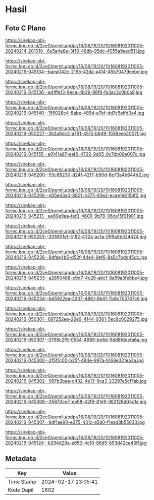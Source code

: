 # Hasil

## Foto C Plano

https://sirekap-obj-formc.kpu.go.id/2ce0/pemilu/pdpr/16/08/19/20/11/1608192011005-20240214-201010--6e5a4e8e-3f18-48db-95dc-4055a9eed511.jpg

https://sirekap-obj-formc.kpu.go.id/2ce0/pemilu/pdpr/16/08/19/20/11/1608192011005-20240216-045134--baea042c-2165-42da-a414-45b70479eebd.jpg

https://sirekap-obj-formc.kpu.go.id/2ce0/pemilu/pdpr/16/08/19/20/11/1608192011005-20240216-045136--ad1ffe13-9eca-4b39-98f9-fa3ac3c0b0a9.jpg

https://sirekap-obj-formc.kpu.go.id/2ce0/pemilu/pdpr/16/08/19/20/11/1608192011005-20240216-045140--155028c4-8abe-485d-a7bf-dd7c5affd0a4.jpg

https://sirekap-obj-formc.kpu.go.id/2ce0/pemilu/pdpr/16/08/19/20/11/1608192011005-20240216-050227--3b2a9dc2-a791-4515-b849-1036eeb2007f.jpg

https://sirekap-obj-formc.kpu.go.id/2ce0/pemilu/pdpr/16/08/19/20/11/1608192011005-20240216-045155--a9141a97-aaf6-4722-9d05-0c7db09e007c.jpg

https://sirekap-obj-formc.kpu.go.id/2ce0/pemilu/pdpr/16/08/19/20/11/1608192011005-20240216-045200--53c85230-d24f-42f7-b90d-6e73a4b644d2.jpg

https://sirekap-obj-formc.kpu.go.id/2ce0/pemilu/pdpr/16/08/19/20/11/1608192011005-20240216-045206--d35ed3a0-8801-4375-93e2-ecae1e6156f2.jpg

https://sirekap-obj-formc.kpu.go.id/2ce0/pemilu/pdpr/16/08/19/20/11/1608192011005-20240216-045213--ee60e9aa-fef3-4609-9b78-06ce15f91901.jpg

https://sirekap-obj-formc.kpu.go.id/2ce0/pemilu/pdpr/16/08/19/20/11/1608192011005-20240216-050253--333901ef-5182-432a-ac1a-099a0b524424.jpg

https://sirekap-obj-formc.kpu.go.id/2ce0/pemilu/pdpr/16/08/19/20/11/1608192011005-20240216-045228--8dfae4b5-d52f-44e4-9ef6-8a5c7bdd45dc.jpg

https://sirekap-obj-formc.kpu.go.id/2ce0/pemilu/pdpr/16/08/19/20/11/1608192011005-20240216-045233--a2850488-e9d7-4c28-abc1-8a59a3fe8be4.jpg

https://sirekap-obj-formc.kpu.go.id/2ce0/pemilu/pdpr/16/08/19/20/11/1608192011005-20240216-045234--bd5922ea-2207-4861-9b41-7b8c705747c6.jpg

https://sirekap-obj-formc.kpu.go.id/2ce0/pemilu/pdpr/16/08/19/20/11/1608192011005-20240216-050301--697252ee-26e9-4144-9361-5ec8c0029275.jpg

https://sirekap-obj-formc.kpu.go.id/2ce0/pemilu/pdpr/16/08/19/20/11/1608192011005-20240216-050307--0798c2f9-0534-4989-be6d-9dd8fddefa6a.jpg

https://sirekap-obj-formc.kpu.go.id/2ce0/pemilu/pdpr/16/08/19/20/11/1608192011005-20240216-045300--2f5f1c00-b25f-484e-997a-b168e321ea3a.jpg

https://sirekap-obj-formc.kpu.go.id/2ce0/pemilu/pdpr/16/08/19/20/11/1608192011005-20240216-045302--997b3baa-c432-4e13-9ca3-23297a5cf7ab.jpg

https://sirekap-obj-formc.kpu.go.id/2ce0/pemilu/pdpr/16/08/19/20/11/1608192011005-20240216-045306--35870ce7-ea98-42f9-81e9-362128d04c1a.jpg

https://sirekap-obj-formc.kpu.go.id/2ce0/pemilu/pdpr/16/08/19/20/11/1608192011005-20240216-045307--9df1ae90-e275-431c-a5d0-f1ead8b55033.jpg

https://sirekap-obj-formc.kpu.go.id/2ce0/pemilu/pdpr/16/08/19/20/11/1608192011005-20240216-045124--b294d29a-e650-4c10-86d5-893d42ca43ff.jpg


## Metadata

| Key        | Value               |
| ---------- | ------------------- |
| Time Stamp | 2024-02-17 13:05:41 |
| Kode Dapil | 1602                |



